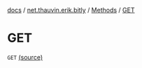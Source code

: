 [docs](../../index.md) / [net.thauvin.erik.bitly](../index.md) / [Methods](index.md) / [GET](./-g-e-t.md)

# GET

`GET` [(source)](https://github.com/ethauvin/bitly-shorten/tree/master/src/main/kotlin/net/thauvin/erik/bitly/Methods.kt#L39)